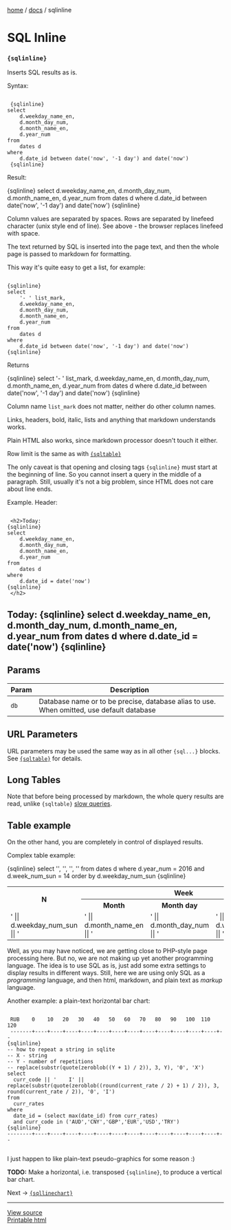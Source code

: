 [home](../) /
[docs](./) /
sqlinline

SQL Inline
==========

### `{sqlinline}` ###

Inserts SQL results as is.

Syntax:

<div class="colored-code">
<code>
 {sqlinline}
select
    d.weekday_name_en,
    d.month_day_num,
    d.month_name_en,
    d.year_num
from
    dates d
where
    d.date_id between date('now', '-1 day') and date('now')
 {sqlinline}
</code>
</div>

Result:

{sqlinline}
select
    d.weekday_name_en,
    d.month_day_num,
    d.month_name_en,
    d.year_num
from
    dates d
where
    d.date_id between date('now', '-1 day') and date('now')
{sqlinline}

Column values are separated by spaces. Rows are separated by linefeed character (unix style end of line).
See above - the browser replaces linefeed with space.

The text returned by SQL is inserted into the page text,
and then the whole page is passed to markdown for formatting.

This way it's quite easy to get a list, for example:

<div class="colored-code">
<code>
{sqlinline}
select
    '- ' list_mark,
    d.weekday_name_en,
    d.month_day_num,
    d.month_name_en,
    d.year_num
from
    dates d
where
    d.date_id between date('now', '-1 day') and date('now')
{sqlinline}
</code>
</div>

Returns

{sqlinline}
select
    '- ' list_mark,
    d.weekday_name_en,
    d.month_day_num,
    d.month_name_en,
    d.year_num
from
    dates d
where
    d.date_id between date('now', '-1 day') and date('now')
{sqlinline}

Column name `list_mark` does not matter, neither do other column names.

Links, headers, bold, italic, lists and anything that markdown understands
works.

Plain HTML also works, since markdown processor doesn't touch it either.

Row limit is the same as with [`{sqltable}`](sqltable#longtables)

The only caveat is that opening and closing tags `{sqlinline}`
must start at the beginning of line. So you cannot
insert a query in the middle of a paragraph.
Still, usually it's not a big problem,
since HTML does not care about line ends.

Example. Header:

<div class="colored-code">
<code>
 &lt;h2&gt;Today: 
{sqlinline}
select
    d.weekday_name_en,
    d.month_day_num,
    d.month_name_en,
    d.year_num
from
    dates d
where
    d.date_id = date('now')
{sqlinline}
 &lt;/h2&gt;
</code>
</div>


<h2>Today: 
{sqlinline}
select
    d.weekday_name_en,
    d.month_day_num,
    d.month_name_en,
    d.year_num
from
    dates d
where
    d.date_id = date('now')
{sqlinline}
</h2>

<h2 id=params>Params</h2>


Param         |  Description
--------------|-------------
`db`          | Database name or to be precise, database alias to use. When omitted, use default database

<h2 id="urlparams">URL Parameters</h2>

URL parameters may be used the same way as in all other `{sql...}` blocks.
See [`{sqltable}`](sqltable#urlparameters) for details.

<h2 id="longtables">Long Tables</h2>

Note that before being processed by markdown, the whole query results
are read, unlike `{sqltable}` [slow queries](sqltable#slowqueries).

<h2 id="tableexample">Table example</h2>

On the other hand, you are completely in control of displayed results.

Complex table example:

<table>
<tr>
    <th rowspan="2">N</td>
    <th colspan="3">Week</td>
</tr>
<tr>
    <th>Month</th>
    <th>Month day</th>
    <th>Week day</th>
</tr>
{sqlinline}
select
    '<tr><td>' || d.weekday_num_sun || '</td>',
    '<td>' || d.month_name_en || '</td>',
    '<td>' || d.month_day_num || '</td>',
    '<td>' || d.weekday_name_en || '</td></tr>'
from
    dates d
where
    d.year_num = 2016
    and d.week_num_sun = 14
order by
    d.weekday_num_sun
{sqlinline}
</table>

Well, as you may have noticed, we are getting close to PHP-style
page processing here. But no, we are not making up yet another
programming language. The idea is to use SQL as is,
just add some extra settings to display results in different ways.
Still, here we are using only SQL as a *programming* language,
and then html, markdown, and plain text as *markup* language.

Another example: a plain-text horizontal bar chart:

<div class="colored-code">
 <code>
 RUB    0    10   20   30   40   50   60   70   80   90   100  110  120
 -------+----+----+----+----+----+----+----+----+----+----+----+----+--
{sqlinline}
-- how to repeat a string in sqlite
-- X - string
-- Y - number of repetitions
-- replace(substr(quote(zeroblob((Y + 1) / 2)), 3, Y), '0', 'X')
select
  curr_code || '    I' || replace(substr(quote(zeroblob((round(current_rate / 2) + 1) / 2)), 3, round(current_rate / 2)), '0', 'I')
from
  curr_rates
where
  date_id = (select max(date_id) from curr_rates)
  and curr_code in ('AUD','CNY','GBP','EUR','USD','TRY')
{sqlinline}
--------+----+----+----+----+----+----+----+----+----+----+----+----+--
 </code>
</div>

I just happen to like plain-text pseudo-graphics for some reason :)

**TODO:** Make a horizontal, i.e. transposed `{sqlinline}`, to produce a vertical bar chart.

Next -> [`{sqllinechart}`](sqllinechart)

-------------------------------------------------------------
[View source](sqlinline.markdown)  
[Printable html](?action=printable)

</pre>
</pre>
</xmp>
</xmp>

        
        
        
        
